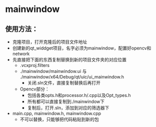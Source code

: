 # mainwindow
## 使用方法：
- 克隆项目，打开克隆后的项目文件地址
- 创建新的qt_widdget项目，名字必须为mainwindow，配置好opencv和network
- 先直接把下面的东西复制替换到新的项目文件夹的对应位置
	- .vcxproj.filters
	- ./mainwindow/mainwindow.ui 与 ./mainwindow/x64/Debug/qt/uic/ui_mainwindow.h
		- 关闭.sln文件，直接复制替换后再打开
	- Opencv部分：
 		- 包括各类opts.h和processor.h/.cpp以及Opt_types.h
		- 所有都可以直接复制到./mainwindow下
		- 复制后，打开.sln，添加到对应的筛选器下
- main.cpp, mainwindow.h, mainwindow.cpp
	- 不可以替换，只能够把代码粘贴到新的包
